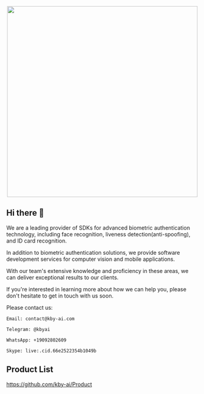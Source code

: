<p align="center">
  <a href="https://play.google.com/store/apps/dev?id=7086930298279250852" target="_blank">
    <img alt="" src="https://github.com/kby-ai/.github/assets/125717930/db678cea-4d8e-4c99-a3df-eb44c85c1802" width=500/>
  </a>  
</p>

## Hi there 👋

<!--

**Here are some ideas to get you started:**

🙋‍♀️ A short introduction - what is your organization all about?
🌈 Contribution guidelines - how can the community get involved?
👩‍💻 Useful resources - where can the community find your docs? Is there anything else the community should know?
🍿 Fun facts - what does your team eat for breakfast?
🧙 Remember, you can do mighty things with the power of [Markdown](https://docs.github.com/github/writing-on-github/getting-started-with-writing-and-formatting-on-github/basic-writing-and-formatting-syntax)
-->
We are a leading provider of SDKs for advanced biometric authentication technology, including face recognition, liveness detection(anti-spoofing), and ID card recognition.

In addition to biometric authentication solutions, we provide software development services for computer vision and mobile applications. 

With our team's extensive knowledge and proficiency in these areas, we can deliver exceptional results to our clients.

If you're interested in learning more about how we can help you, please don't hesitate to get in touch with us soon.

Please contact us:
```
Email: contact@kby-ai.com

Telegram: @kbyai

WhatsApp: +19092802609

Skype: live:.cid.66e2522354b1049b
```

## Product List
https://github.com/kby-ai/Product
